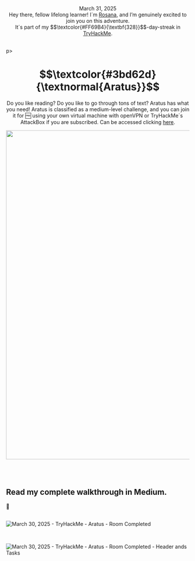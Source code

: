 <p align="center">March 31, 2025<br>
Hey there, fellow lifelong learner! I´m <a href="https://www.linkedin.com/in/rosanafssantos/">Rosana</a>, and I’m genuinely excited to join you on this adventure.<br>
It´s part of my $$\textcolor{#FF69B4}{\textbf{328}}$$-day-streak in  <a href="https://tryhackme.com">TryHackMe</a>.<br><br></p>p>


<h1 align="center">
  $$\textcolor{#3bd62d}{\textnormal{Aratus}}$$
</h1>
<p align="center">Do you like reading? Do you like to go through tons of text? Aratus has what you need! Aratus is classified as a medium-level challenge, and you can join it for 🆓 using your own virtual machine with openVPN or TryHackMe´s AttackBox if you are subscribed. Can be accessed clicking <a href="https://tryhackme.com/room/aratus">here</a>.</p>
                                                              
<p align="center"> <img width="900px" src="https://github.com/user-attachments/assets/47174b5a-1a26-480f-a2af-c7adb57704c6"> </p>

<br>


<br>

<h2>Read my complete walkthrough in Medium.</h2>
🚧


<br>
<br>

![March 30, 2025 - TryHackMe - Aratus - Room Completed](https://github.com/user-attachments/assets/09faa9ee-0570-4048-ad92-ee7c1b3f5159)



<br>

![March 30, 2025 - TryHackMe - Aratus - Room Completed - Header ands Tasks](https://github.com/user-attachments/assets/14e94dba-5a4a-4083-a9bb-3b8fb446f2ca)


